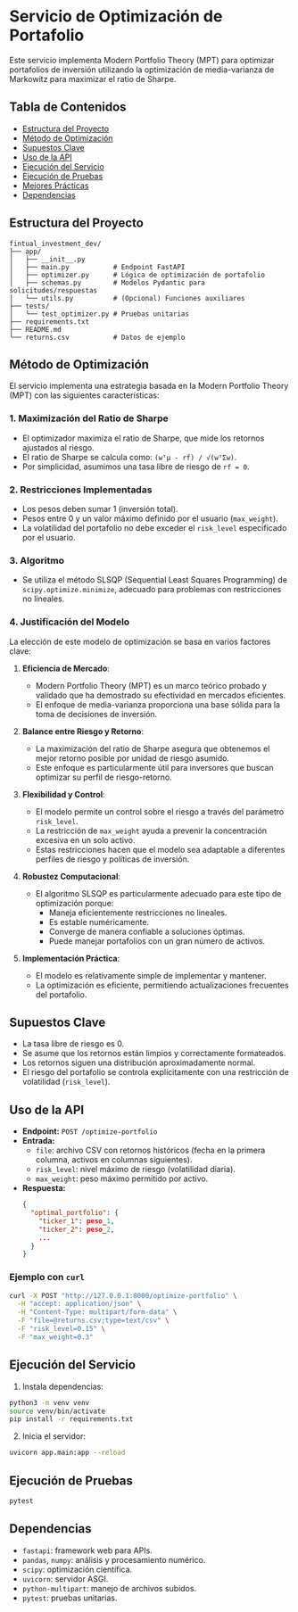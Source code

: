 # Servicio de Optimización de Portafolio

Este servicio implementa Modern Portfolio Theory (MPT) para optimizar portafolios de inversión utilizando la optimización de media-varianza de Markowitz para maximizar el ratio de Sharpe.

## Tabla de Contenidos
- [Estructura del Proyecto](#estructura-del-proyecto)
- [Método de Optimización](#método-de-optimizacion)
- [Supuestos Clave](#supuestos-clave)
- [Uso de la API](#uso-de-la-api)
- [Ejecución del Servicio](#ejecución-del-servicio)
- [Ejecución de Pruebas](#ejecución-de-pruebas)
- [Mejores Prácticas](#mejores-prácticas)
- [Dependencias](#dependencias)

## Estructura del Proyecto

```
fintual_investment_dev/
├── app/
│   ├── __init__.py
│   ├── main.py           # Endpoint FastAPI
│   ├── optimizer.py      # Lógica de optimización de portafolio
│   ├── schemas.py        # Modelos Pydantic para solicitudes/respuestas
│   └── utils.py          # (Opcional) Funciones auxiliares
├── tests/
│   └── test_optimizer.py # Pruebas unitarias
├── requirements.txt
├── README.md
└── returns.csv           # Datos de ejemplo
```

## Método de Optimización

El servicio implementa una estrategia basada en la Modern Portfolio Theory (MPT) con las siguientes características:

### 1. Maximización del Ratio de Sharpe
- El optimizador maximiza el ratio de Sharpe, que mide los retornos ajustados al riesgo.
- El ratio de Sharpe se calcula como: `(wᵀμ - rf) / √(wᵀΣw)`.
- Por simplicidad, asumimos una tasa libre de riesgo de `rf = 0`.

### 2. Restricciones Implementadas
- Los pesos deben sumar 1 (inversión total).
- Pesos entre 0 y un valor máximo definido por el usuario (`max_weight`).
- La volatilidad del portafolio no debe exceder el `risk_level` especificado por el usuario.

### 3. Algoritmo
- Se utiliza el método SLSQP (Sequential Least Squares Programming) de `scipy.optimize.minimize`, adecuado para problemas con restricciones no lineales.

### 4. Justificación del Modelo

La elección de este modelo de optimización se basa en varios factores clave:

1. **Eficiencia de Mercado**:
   - Modern Portfolio Theory (MPT) es un marco teórico probado y validado que ha demostrado su efectividad en mercados eficientes.
   - El enfoque de media-varianza proporciona una base sólida para la toma de decisiones de inversión.

2. **Balance entre Riesgo y Retorno**:
   - La maximización del ratio de Sharpe asegura que obtenemos el mejor retorno posible por unidad de riesgo asumido.
   - Este enfoque es particularmente útil para inversores que buscan optimizar su perfil de riesgo-retorno.

3. **Flexibilidad y Control**:
   - El modelo permite un control sobre el riesgo a través del parámetro `risk_level`.
   - La restricción de `max_weight` ayuda a prevenir la concentración excesiva en un solo activo.
   - Estas restricciones hacen que el modelo sea adaptable a diferentes perfiles de riesgo y políticas de inversión.

4. **Robustez Computacional**:
   - El algoritmo SLSQP es particularmente adecuado para este tipo de optimización porque:
     - Maneja eficientemente restricciones no lineales.
     - Es estable numéricamente.
     - Converge de manera confiable a soluciones óptimas.
     - Puede manejar portafolios con un gran número de activos.

5. **Implementación Práctica**:
   - El modelo es relativamente simple de implementar y mantener.
   - La optimización es eficiente, permitiendo actualizaciones frecuentes del portafolio.

## Supuestos Clave

- La tasa libre de riesgo es 0.
- Se asume que los retornos están limpios y correctamente formateados.
- Los retornos siguen una distribución aproximadamente normal.
- El riesgo del portafolio se controla explícitamente con una restricción de volatilidad (`risk_level`).

## Uso de la API

- **Endpoint:** `POST /optimize-portfolio`
- **Entrada:**
  - `file`: archivo CSV con retornos históricos (fecha en la primera columna, activos en columnas siguientes).
  - `risk_level`: nivel máximo de riesgo (volatilidad diaria).
  - `max_weight`: peso máximo permitido por activo.
- **Respuesta:**
  ```json
  {
    "optimal_portfolio": {
      "ticker_1": peso_1,
      "ticker_2": peso_2,
      ...
    }
  }
  ```

### Ejemplo con `curl`

```bash
curl -X POST "http://127.0.0.1:8000/optimize-portfolio" \
  -H "accept: application/json" \
  -H "Content-Type: multipart/form-data" \
  -F "file=@returns.csv;type=text/csv" \
  -F "risk_level=0.15" \
  -F "max_weight=0.3"
```

## Ejecución del Servicio

1. Instala dependencias:
```bash
python3 -m venv venv
source venv/bin/activate
pip install -r requirements.txt
```

2. Inicia el servidor:
```bash
uvicorn app.main:app --reload
```

## Ejecución de Pruebas

```bash
pytest
```

## Dependencias

- `fastapi`: framework web para APIs.
- `pandas`, `numpy`: análisis y procesamiento numérico.
- `scipy`: optimización científica.
- `uvicorn`: servidor ASGI.
- `python-multipart`: manejo de archivos subidos.
- `pytest`: pruebas unitarias.